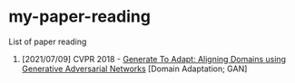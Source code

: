 # my-paper-reading
List of paper reading
1. [2021/07/09] CVPR 2018 - [Generate To Adapt: Aligning Domains using Generative Adversarial Networks](https://openaccess.thecvf.com/content_cvpr_2018/papers/Sankaranarayanan_Generate_to_Adapt_CVPR_2018_paper.pdf) [Domain Adaptation; GAN]
